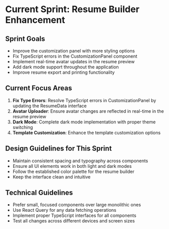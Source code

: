 
# Current Sprint: Resume Builder Enhancement

## Sprint Goals
- Improve the customization panel with more styling options
- Fix TypeScript errors in the CustomizationPanel component
- Implement real-time avatar updates in the resume preview
- Add dark mode support throughout the application
- Improve resume export and printing functionality

## Current Focus Areas
1. **Fix Type Errors**: Resolve TypeScript errors in CustomizationPanel by updating the ResumeData interface
2. **Avatar Uploader**: Ensure avatar changes are reflected in real-time in the resume preview
3. **Dark Mode**: Complete dark mode implementation with proper theme switching
4. **Template Customization**: Enhance the template customization options

## Design Guidelines for This Sprint
- Maintain consistent spacing and typography across components
- Ensure all UI elements work in both light and dark modes
- Follow the established color palette for the resume builder
- Keep the interface clean and intuitive

## Technical Guidelines
- Prefer small, focused components over large monolithic ones
- Use React Query for any data fetching operations
- Implement proper TypeScript interfaces for all components
- Test all changes across different devices and screen sizes
